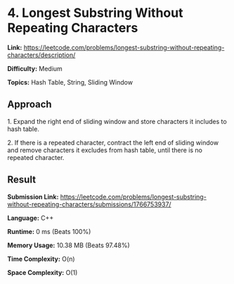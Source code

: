 # 4. Longest Substring Without Repeating Characters

**Link:** https://leetcode.com/problems/longest-substring-without-repeating-characters/description/

**Difficulty:** Medium

**Topics:** Hash Table, String, Sliding Window


## Approach

1\. Expand the right end of sliding window and store characters it includes to hash table.

2\. If there is a repeated character, contract the left end of sliding window and remove characters it excludes from hash table, until there is no repeated character.


## Result

**Submission Link:** https://leetcode.com/problems/longest-substring-without-repeating-characters/submissions/1766753937/

**Language:** C++

**Runtime:** 0 ms (Beats 100%)

**Memory Usage:** 10.38 MB (Beats 97.48%)

**Time Complexity:** O(n)

**Space Complexity:** O(1)
